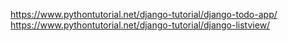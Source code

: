 <https://www.pythontutorial.net/django-tutorial/django-todo-app/>
<https://www.pythontutorial.net/django-tutorial/django-listview/>
